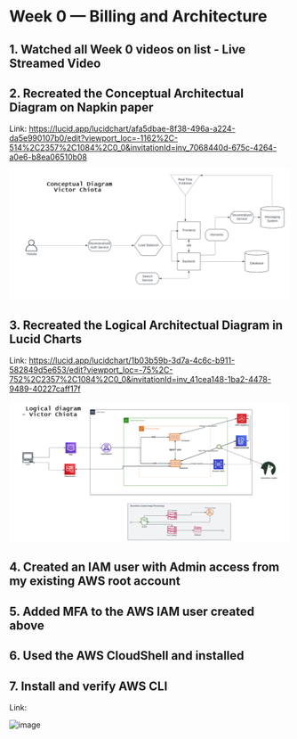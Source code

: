 # Week 0 — Billing and Architecture

## 1. Watched all Week 0 videos on list - Live Streamed Video

## 2. Recreated the Conceptual Architectual Diagram on Napkin paper

   Link: https://lucid.app/lucidchart/afa5dbae-8f38-496a-a224-da5e990107b0/edit?viewport_loc=-1162%2C-514%2C2357%2C1084%2C0_0&invitationId=inv_7068440d-675c-4264-a0e6-b8ea06510b08
   
  ![Conceptual-diagram](assets/cruduur_conceptual.png)

## 3. Recreated the Logical Architectual Diagram in Lucid Charts

  Link: https://lucid.app/lucidchart/1b03b59b-3d7a-4c6c-b911-582849d5e653/edit?viewport_loc=-75%2C-752%2C2357%2C1084%2C0_0&invitationId=inv_41cea148-1ba2-4478-9489-40227caff17f

  ![Cruddur-Logical-Architectual-diagram](assets/cruduur_logical.png)


## 4. Created an IAM user with Admin access from my existing AWS root account

## 5. Added MFA to the AWS IAM user created above 

## 6. Used the AWS CloudShell and installed 

## 7. Install and verify AWS CLI  

  Link: 
  
  ![image]()

